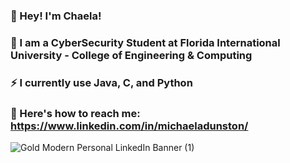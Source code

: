 ### 👋 Hey! I'm Chaela! 
### 👀 I am a CyberSecurity Student at Florida International University - College of Engineering & Computing 
### ⚡ I currently use Java, C, and Python 
### 💌 Here's how to reach me: https://www.linkedin.com/in/michaeladunston/


![Gold Modern Personal LinkedIn Banner (1)](https://user-images.githubusercontent.com/87950974/235435926-3337cafc-d206-4303-a880-488970297054.png)





<!--
**Echinodermatagirl/Echinodermatagirl** is a ✨ _special_ ✨ repository because its `README.md` (this file) appears on your GitHub profile.

Here are some ideas to get you started:

- 🔭 I’m currently working on ...
- 🌱 I’m currently learning ...
- 👯 I’m looking to collaborate on ...
- 🤔 I’m looking for help with ...
- 💬 Ask me about ...
- 📫 How to reach me: ...
- 😄 Pronouns: ...
- ⚡ Fun fact: ...
-->
